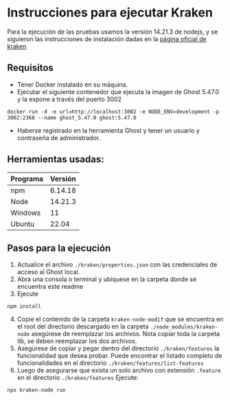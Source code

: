# Instrucciones para ejecutar Kraken

Para la ejecución de las pruebas usamos la versión 14.21.3 de nodejs, y se siguieron las instrucciones de instalación dadas en la [página oficial de kraken](https://thesoftwaredesignlab.github.io/Kraken/)

## Requisitos

* Tener Docker instalado en su máquina.
* Ejecutar el siguiente contenedor que ejecuta la imagen de Ghost 5.47.0 y la expone a través del puerto 3002
```shell
docker run -d -e url=http://localhost:3002 -e NODE_ENV=development -p 3002:2368 --name ghost_5.47.0 ghost:5.47.0
```
* Haberse registrado en la herramienta Ghost y tener un usuario y contraseña de administrador.

## Herramientas usadas:
| Programa                        | Versión            |
| ------------------------------- | ------------------ |
| npm                             | 6.14.18            |
| Node                            | 14.21.3            |
| Windows                         | 11                 |
| Ubuntu                          | 22.04              |

## Pasos para la ejecución
1. Actualice el archivo `./kraken/properties.json` con las credenciales de acceso al Ghost local.
2. Abra una consola o terminal y ubíquese en la carpeta donde se encuentra este readme
3. Ejecute 
```shells
npm install
```
4. Copie el contenido de la carpeta `kraken-node-modif` que se encuentra en el root del directorio descargado en la carpeta `./node_modules/kraken-node` asegúrese de reemplazar los archivos. Nota copiar toda la carpeta lib, se deben reemplazar los dos archivos.
5. Asegúrese de copiar y pegar dentro del directorio `./kraken/features` la funcionalidad que desea probar. Puede encontrar el listado completo de funcionalidades en el directorio `./kraken/features/list-features`
6. Luego de asegurarse que exista un solo archivo con extensión `.feature` en el directorio `./kraken/features` Ejecute:
```shell
npx kraken-node run
```
